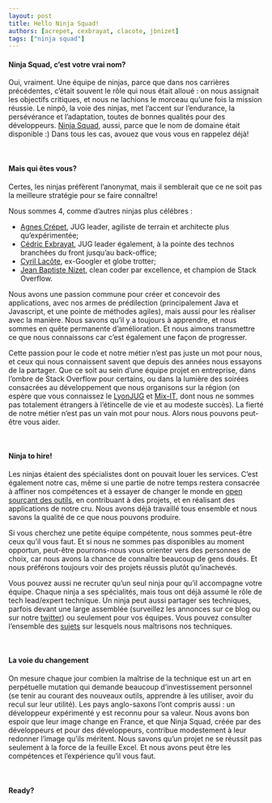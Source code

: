 ```yaml
---
layout: post
title: Hello Ninja Squad!
authors: [acrepet, cexbrayat, clacote, jbnizet]
tags: ["ninja squad"]
---
```

<h4>Ninja Squad, c’est votre vrai nom?</h4>

Oui, vraiment. Une équipe de ninjas, parce que dans nos carrières précédentes, c’était souvent le rôle qui nous était alloué : on nous assignait les objectifs critiques, et nous ne lachions le morceau qu’une fois la mission réussie. Le ninpõ, la voie des ninjas, met l’accent sur l’endurance, la persévérance et l’adaptation, toutes de bonnes qualités pour des développeurs.
<a href="https://ninja-squad.com" target="_blank">Ninja Squad</a>, aussi, parce que le nom de domaine était disponible :)
Dans tous les cas, avouez que vous vous en rappelez déjà!

<br/>
<h4>Mais qui êtes vous?</h4>

Certes, les ninjas préfèrent l’anonymat, mais il semblerait que ce ne soit pas la meilleure stratégie pour se faire connaître!

Nous sommes 4, comme d’autres ninjas plus célébres :

- <a href="https://ninja-squad.com/team#Agnes" target="_blank">Agnes Crépet</a>, JUG leader, agiliste de terrain et architecte plus qu’expérimentée;
- <a href="https://ninja-squad.com/team#Cedric" target="_blank">Cédric Exbrayat</a>, JUG leader également, à la pointe des technos branchées du front jusqu’au back-office;
- <a href="https://ninja-squad.com/team#Cyril" target="_blank">Cyril Lacôte</a>, ex-Googler et globe trotter;
- <a href="https://ninja-squad.com/team#JB" target="_blank">Jean Baptiste Nizet</a>, clean coder par excellence, et champion de Stack Overflow.

Nous avons une passion commune pour créer et concevoir des applications, avec nos armes de prédilection (principalement Java et Javascript, et une pointe de méthodes agiles), mais aussi pour les réaliser avec la manière. Nous savons qu’il y a toujours à apprendre, et nous sommes en quête permanente d’amélioration. Et nous aimons transmettre ce que nous connaissons car c’est également une façon de progresser.

Cette passion pour le code et notre métier n’est pas juste un mot pour nous, et ceux qui nous connaissent savent que depuis des années nous essayons de la partager. Que ce soit au sein d’une équipe projet en entreprise, dans l’ombre de Stack Overflow pour certains, ou dans la lumière des soirées consacrées au développement que nous organisons sur la région (on espère que vous connaissez le <a href="http://lyonjug.org" target="_blank">LyonJUG</a> et <a href="http://mixitconf.org">Mix-IT</a>, dont nous ne sommes pas totalement étrangers à l’étincelle de vie et au modeste succès). La fierté de notre métier n’est pas un vain mot pour nous. Alors nous pouvons peut-être vous aider.

<br/>
<h4>Ninja to hire!</h4>

Les ninjas étaient des spécialistes dont on pouvait louer les services. C’est également notre cas, même si une partie de notre temps restera consacrée à affiner nos compétences et à essayer de changer le monde en <a href="http://github.com/ninja-squad" target="_blank">open sourçant des outils</a>, en contribuant à des projets, et en réalisant des applications de notre cru. Nous avons déjà travaillé tous ensemble et nous savons la qualité de ce que nous pouvons produire.

Si vous cherchez une petite équipe compétente, nous sommes peut-être ceux qu’il vous faut. Et si nous ne sommes pas disponibles au moment opportun, peut-être pourrons-nous vous orienter vers des personnes de choix, car nous avons la chance de connaître beaucoup de gens doués. Et nous préférons toujours voir des projets réussis plutôt qu’inachevés.

Vous pouvez aussi ne recruter qu’un seul ninja pour qu’il accompagne votre équipe. Chaque ninja a ses spécialités, mais tous ont déjà assumé le rôle de tech lead/expert technique.
Un ninja peut aussi partager ses techniques, parfois devant une large assemblée (surveillez les annonces sur ce blog ou sur notre <a href="http://twitter.com/NinjaSquad" target="_blank">twitter</a>) ou seulement pour vos équipes. Vous pouvez consulter l’ensemble des <a href="https://ninja-squad.com/work">sujets</a> sur lesquels nous maîtrisons nos techniques.

<br/>
<h4>La voie du changement</h4>

On mesure chaque jour combien la maîtrise de la technique est un art en perpétuelle mutation qui demande beaucoup d’investissement personnel (se tenir au courant des nouveaux outils, apprendre à les utiliser, avoir du recul sur leur utilité). Les pays anglo-saxons l’ont compris aussi : un développeur expérimenté y est reconnu pour sa valeur. Nous avons bon espoir que leur image change en France, et que Ninja Squad, créée par des développeurs et pour des développeurs, contribue modestement à leur redonner l’image qu’ils méritent. Nous savons qu’un projet ne se réussit pas seulement à la force de la feuille Excel. Et nous avons peut être les compétences et l’expérience qu’il vous faut.

<br/>
<h4>Ready?</h4>
